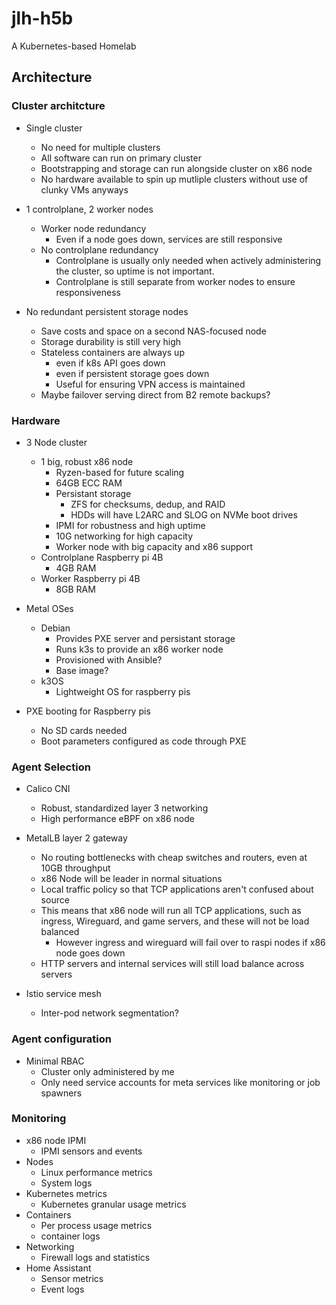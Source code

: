 # jlh-h5b
A Kubernetes-based Homelab


## Architecture

### Cluster architcture
* Single cluster
  * No need for multiple clusters
  * All software can run on primary cluster
  * Bootstrapping and storage can run alongside cluster on x86 node
  * No hardware available to spin up mutliple clusters without use of clunky VMs anyways

* 1 controlplane, 2 worker nodes
  * Worker node redundancy
    * Even if a node goes down, services are still responsive
  * No controlplane redundancy
     * Controlplane is usually only needed when actively administering the cluster, so uptime is not important.
     * Controlplane is still separate from worker nodes to ensure responsiveness

* No redundant persistent storage nodes
  * Save costs and space on a second NAS-focused node
  * Storage durability is still very high
  * Stateless containers are always up
    * even if k8s API goes down
    * even if persistent storage goes down
    * Useful for ensuring VPN access is maintained
   * Maybe failover serving direct from B2 remote backups?

### Hardware
* 3 Node cluster
  * 1 big, robust x86 node
    * Ryzen-based for future scaling
    * 64GB ECC RAM
    * Persistant storage
      * ZFS for checksums, dedup, and RAID 
      * HDDs will have L2ARC and SLOG on NVMe boot drives
    * IPMI for robustness and high uptime
    * 10G networking for high capacity
    * Worker node with big capacity and x86 support
  * Controlplane Raspberry pi 4B
    * 4GB RAM
  * Worker Raspberry pi 4B
    * 8GB RAM
 
* Metal OSes
  * Debian
    * Provides PXE server and persistant storage
    * Runs k3s to provide an x86 worker node
    * Provisioned with Ansible?
    * Base image?
  * k3OS 
    * Lightweight OS for raspberry pis

* PXE booting for Raspberry pis
  * No SD cards needed
  * Boot parameters configured as code through PXE

### Agent Selection
* Calico CNI
  * Robust, standardized layer 3 networking
  * High performance eBPF on x86 node

* MetalLB layer 2 gateway
  * No routing bottlenecks with cheap switches and routers, even at 10GB throughput
  * x86 Node will be leader in normal situations
  * Local traffic policy so that TCP applications aren't confused about source
  * This means that x86 node will run all TCP applications, such as ingress, Wireguard, and game servers, and these will not be load balanced
    * However ingress and wireguard will fail over to raspi nodes if x86 node goes down
  * HTTP servers and internal services will still load balance across servers

* Istio service mesh
  * Inter-pod network segmentation?

### Agent configuration
* Minimal RBAC
  * Cluster only administered by me
  * Only need service accounts for meta services like monitoring or job spawners

### Monitoring
  * x86 node IPMI
    * IPMI sensors and events
  * Nodes
    * Linux performance metrics
    * System logs
  * Kubernetes metrics
    * Kubernetes granular usage metrics
  * Containers
    * Per process usage metrics
    * container logs
  * Networking
    * Firewall logs and statistics
  * Home Assistant
    * Sensor metrics
    * Event logs
  